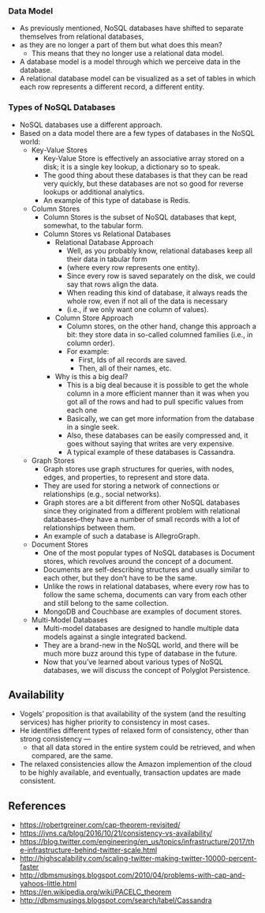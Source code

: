 ### Data Model
- As previously mentioned, NoSQL databases have shifted to separate themselves from relational databases, 
- as they are no longer a part of them but what does this mean?
    - This means that they no longer use a relational data model.
- A database model is a model through which we perceive data in the database.
- A relational database model can be visualized as a set of tables in which each row represents a different record, a different entity.

### Types of NoSQL Databases
- NoSQL databases use a different approach. 
- Based on a data model there are a few types of databases in the NoSQL world:
    - Key-Value Stores
        - Key-Value Store is effectively an associative array stored on a disk; it is a single key lookup, a dictionary so to speak.
        - The good thing about these databases is that they can be read very quickly, but these databases are not so good for reverse lookups or additional analytics.
        - An example of this type of database is Redis.    
    - Column Stores
        - Column Stores is the subset of NoSQL databases that kept, somewhat, to the tabular form.
        - Column Stores vs Relational Databases
            - Relational Database Approach
                - Well, as you probably know, relational databases keep all their data in tabular form 
                - (where every row represents one entity). 
                - Since every row is saved separately on the disk, we could say that rows align the data.
                - When reading this kind of database, it always reads the whole row, even if not all of the data is necessary 
                - (i.e., if we only want one column of values).
            - Column Store Approach
                - Column stores, on the other hand, change this approach a bit: they store data in so-called columned families (i.e., in column order).
                - For example:
                    - First, Ids of all records are saved.
                    - Then, all of their names, etc.
            - Why is this a big deal?
                - This is a big deal because it is possible to get the whole column in a more efficient manner than it was when you got all of the rows and had to pull specific values from each one
                - Basically, we can get more information from the database in a single seek. 
                - Also, these databases can be easily compressed and, it goes without saying that writes are very expensive.
                - A typical example of these databases is Cassandra.    
    - Graph Stores
        - Graph stores use graph structures for queries, with nodes, edges, and properties, to represent and store data.
        - They are used for storing a network of connections or relationships (e.g., social networks).
        - Graph stores are a bit different from other NoSQL databases since they originated from a different problem with relational databases–they have a number of small records with a lot of relationships between them.
        - An example of such a database is AllegroGraph.            
    - Document Stores
        - One of the most popular types of NoSQL databases is Document stores, which revolves around the concept of a document.
        - Documents are self-describing structures and usually similar to each other, but they don’t have to be the same.
        - Unlike the rows in relational databases, where every row has to follow the same schema, documents can vary from each other and still belong to the same collection.
        - MongoDB and Couchbase are examples of document stores.    
    - Multi-Model Databases
        - Multi-model databases are designed to handle multiple data models against a single integrated backend.
        - They are a brand-new in the NoSQL world, and there will be much more buzz around this type of database in the future.
        - Now that you’ve learned about various types of NoSQL databases, we will discuss the concept of Polyglot Persistence.    

## Availability 
- Vogels’ proposition is that availability of the system (and the resulting services) has higher priority to consistency in most cases.  
- He identifies different types of relaxed form of consistency, other than strong consistency — 
    - that all data stored in the entire system could be retrieved, and when compared, are the same.  
- The relaxed consistencies allow the Amazon implemention of the cloud to be highly available, and eventually, transaction updates are made consistent. 

## References 
- https://robertgreiner.com/cap-theorem-revisited/
- https://jvns.ca/blog/2016/10/21/consistency-vs-availability/
- https://blog.twitter.com/engineering/en_us/topics/infrastructure/2017/the-infrastructure-behind-twitter-scale.html
- http://highscalability.com/scaling-twitter-making-twitter-10000-percent-faster
- http://dbmsmusings.blogspot.com/2010/04/problems-with-cap-and-yahoos-little.html
- https://en.wikipedia.org/wiki/PACELC_theorem
- http://dbmsmusings.blogspot.com/search/label/Cassandra

